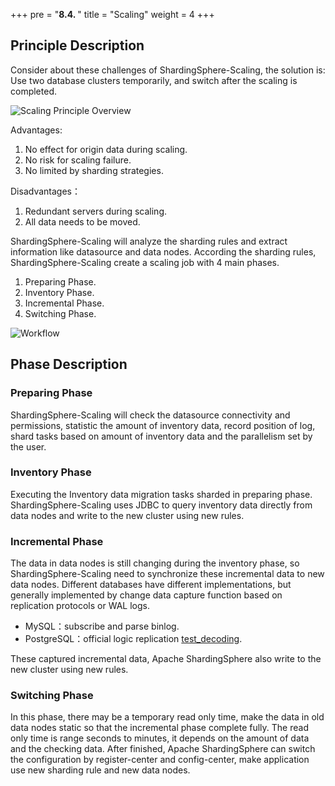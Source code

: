 +++
pre = "<b>8.4. </b>"
title = "Scaling"
weight = 4
+++

## Principle Description

Consider about these challenges of ShardingSphere-Scaling, the solution is: Use two database clusters temporarily, and switch after the scaling is completed.

![Scaling Principle Overview](https://shardingsphere.apache.org/document/current/img/scaling/principle_v2.png)

Advantages:

1. No effect for origin data during scaling.
2. No risk for scaling failure.
3. No limited by sharding strategies.

Disadvantages：

1. Redundant servers during scaling.
2. All data needs to be moved.

ShardingSphere-Scaling will analyze the sharding rules and extract information like datasource and data nodes.
According the sharding rules, ShardingSphere-Scaling create a scaling job with 4 main phases.

1. Preparing Phase.
2. Inventory Phase.
3. Incremental Phase.
4. Switching Phase.

![Workflow](https://shardingsphere.apache.org/document/current/img/scaling/workflow.en.png)

## Phase Description

### Preparing Phase

ShardingSphere-Scaling will check the datasource connectivity and permissions, statistic the amount of inventory data, record position of log, 
shard tasks based on amount of inventory data and the parallelism set by the user.

### Inventory Phase

Executing the Inventory data migration tasks sharded in preparing phase.
ShardingSphere-Scaling uses JDBC to query inventory data directly from data nodes and write to the new cluster using new rules.

### Incremental Phase

The data in data nodes is still changing during the inventory phase, so ShardingSphere-Scaling need to synchronize these incremental data to new data nodes.
Different databases have different implementations, but generally implemented by change data capture function based on replication protocols or WAL logs.

- MySQL：subscribe and parse binlog.
- PostgreSQL：official logic replication [test_decoding](https://www.postgresql.org/docs/9.4/test-decoding.html).

These captured incremental data, Apache ShardingSphere also write to the new cluster using new rules.

### Switching Phase

In this phase, there may be a temporary read only time, make the data in old data nodes static so that the incremental phase complete fully.
The read only time is range seconds to minutes, it depends on the amount of data and the checking data.
After finished, Apache ShardingSphere can switch the configuration by register-center and config-center, make application use new sharding rule and new data nodes.
